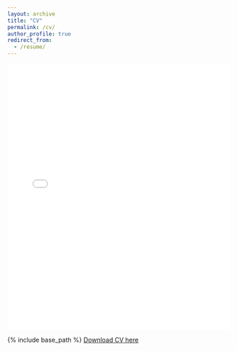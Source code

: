 ```yaml
---
layout: archive
title: "CV"
permalink: /cv/
author_profile: true
redirect_from:
  - /resume/
---
```

<iframe src="/files/DataScientist.pdf" style="width:100%; height:600px;" frameborder="0"></iframe>

{% include base_path %}
[Download CV here](https://VishnuSaiKarthikGindi.github.io/files/DataScientist.pdf) 
